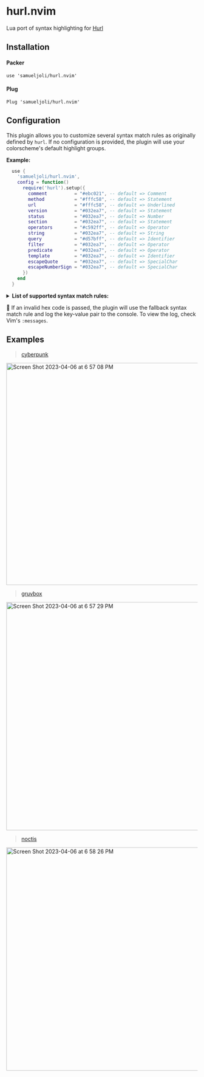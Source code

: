 # hurl.nvim
Lua port of syntax highlighting for [Hurl](https://github.com/Orange-OpenSource/hurl)

## Installation

#### Packer 
```vim
use 'samueljoli/hurl.nvim'
```

#### Plug
```vim
Plug 'samueljoli/hurl.nvim'
```

## Configuration
This plugin allows you to customize several syntax match rules as originally defined by `hurl`. If no configuration is provided, the plugin will use your colorscheme's default highlight groups.

**Example:**
```lua
  use {
    'samueljoli/hurl.nvim',
    config = function()
      require('hurl').setup({
        comment          = "#ebc021", -- default => Comment
        method           = "#fffc58", -- default => Statement
        url              = "#fffc58", -- default => Underlined
        version          = "#032ea7", -- default => Statement
        status           = "#032ea7", -- default => Number
        section          = "#032ea7", -- default => Statement
        operators        = "#c592ff", -- default => Operator
        string           = "#032ea7", -- default => String
        query            = "#d57bff", -- default => Identifier
        filter           = "#032ea7", -- default => Operator
        predicate        = "#032ea7", -- default => Operator
        template         = "#032ea7", -- default => Identifier
        escapeQuote      = "#032ea7", -- default => SpecialChar
        escapeNumberSign = "#032ea7", -- default => SpecialChar
      })
    end
  }
```

<div>
  <details>
    <summary><strong>List of supported syntax match rules:</strong></summary>
    <ul>
      <li><code>comment</code></li>
      <li><code>method</code>
        <ul>
          <li><code>GET</code></li>
          <li><code>POST</code></li>
          <li><code>PUT</code></li>
          <li><code>PATCH</code></li>
          <li><code>DELETE</code></li>
          <li><code>CONNECT</code></li>
          <li><code>OPTIONS</code></li>
          <li><code>TRACE</code></li>
          <li><code>LINK</code></li>
          <li><code>UNLINK</code></li>
          <li><code>PURGE</code></li>
          <li><code>LOCK</code></li>
          <li><code>UNLOCK</code></li>
          <li><code>PROPFIND</code></li>
          <li><code>VIEW</code></li>
        </ul>
      </li>
      <li><code>url</code></li>
      <li><code>version</code>
        <ul>
          <li><code>HTTP</code></li>
          <li><code>HTTP/1.0</code></li>
          <li><code>HTTP/1.1</code></li>
          <li><code>HTTP/2</code></li>
          <li><code>HTTP/*</code></li>
        </ul>
      </li>
      <li><code>status</code>
        <ul>
          <li><code>[0-9]</code></li>
        </ul>
      </li>
      <li><code>section</code>
        <ul>
          <li><code>[Asserts]</code></li>
          <li><code>[Captures]</code></li>
          <li><code>[Cookies]</code></li>
          <li><code>[FormParams]</code></li>
          <li><code>[MultipartFormData]</code></li>
          <li><code>[Options]</code></li>
          <li><code>[QueryStringParams]</code></li>
        </ul>
      </li>
      <li><code>operators</code>
        <ul>
          <li><code>==</code></li>
          <li><code>!=</code></li>
          <li><code>&gt;</code></li>
          <li><code>&gt;=</code></li>
          <li><code>&lt;</code></li>
          <li><code>&lt;=</code></li>
        </ul>
      </li>
      <li><code>string</code></li>
      <li><code>query</code>
        <ul>
          <li><code>status</code></li>
          <li><code>url</code></li>
          <li><code>header</code></li>
          <li><code>cookie</code></li>
          <li><code>body</code></li>
          <li><code>jsonpath</code></li>
          <li><code>xpath</code></li>
          <li><code>regex</code></li>
          <li><code>variable</code></li>
          <li><code>duration</code></li>
          <li><code>sha256</code></li>
          <li><code>md5</code></li>
          <li><code>bytes</code></li>
        </ul>
      </li>
    </ul>
  </details>
</div>

🚨 If an invalid hex code is passed, the plugin will use the fallback syntax match rule and log the key-value pair to the console. To view the log, check Vim's `:messages`.

## Examples

>[cyberpunk](https://github.com/samueljoli/cyberpunk.nvim)
<img width="584" alt="Screen Shot 2023-04-06 at 6 57 08 PM" src="https://user-images.githubusercontent.com/12755671/230509374-ae1f50cc-ef8f-40c0-9274-b0cfb2c143e8.png">

>[gruvbox](https://github.com/ellisonleao/gruvbox.nvim)
<img width="600" alt="Screen Shot 2023-04-06 at 6 57 29 PM" src="https://user-images.githubusercontent.com/12755671/230509392-df4c0881-52d0-446c-a7d8-bc98b6572524.png">

>[noctis](https://github.com/kartikp10/noctis.nvim)
<img width="587" alt="Screen Shot 2023-04-06 at 6 58 26 PM" src="https://user-images.githubusercontent.com/12755671/230509403-2a1a95ca-4bd7-4f93-90dc-ee237b899276.png">

